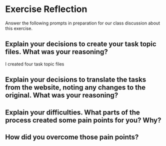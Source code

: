 # Exercise Reflection

Answer the following prompts in preparation for our class discussion about this exercise.

## Explain your decisions to create your task topic files. What was your reasoning?
I created four task topic files

## Explain your decisions to translate the tasks from the website, noting any changes to the original. What was your reasoning?


## Explain your difficulties. What parts of the process created some pain points for you? Why?


## How did you overcome those pain points?

